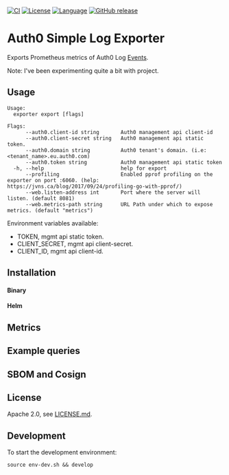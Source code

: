 [![CI](https://github.com/tfadeyi/auth0-simple-exporter/actions/workflows/ci.yml/badge.svg)](https://github.com/tfadeyi/auth0-simple-exporter/actions/workflows/ci.yml)
[![License](https://img.shields.io/badge/License-Apache_2.0-yellow.svg)](https://github.com/tfadeyi/auth0-simple-exporter/blob/main/LICENSE)
[![Language](https://img.shields.io/badge/language-Go-blue.svg)](https://github.com/tfadeyi/auth0-simple-exporter)
[![GitHub release](https://img.shields.io/badge/release-0.0.4-green.svg)](https://github.com/tfadeyi/auth0-simple-exporter/releases)
# Auth0 Simple Log Exporter

Exports Prometheus metrics of Auth0 Log [Events](https://auth0.com/docs/api/management/v2#!/Logs/get_logs).

Note: I've been experimenting quite a bit with project. 

## Usage

```
Usage:
  exporter export [flags]

Flags:
      --auth0.client-id string       Auth0 management api client-id
      --auth0.client-secret string   Auth0 management api static token.
      --auth0.domain string          Auth0 tenant's domain. (i.e: <tenant_name>.eu.auth0.com)
      --auth0.token string           Auth0 management api static token
  -h, --help                         help for export
      --profiling                    Enabled pprof profiling on the exporter on port :6060. (help: https://jvns.ca/blog/2017/09/24/profiling-go-with-pprof/)
      --web.listen-address int       Port where the server will listen. (default 8081)
      --web.metrics-path string      URL Path under which to expose metrics. (default "metrics")
```

Environment variables available: 
* TOKEN, mgmt api static token.
* CLIENT_SECRET, mgmt api client-secret.
* CLIENT_ID, mgmt api client-id.

## Installation

#### Binary

#### Helm

## Metrics


## Example queries

## SBOM and Cosign

## License
Apache 2.0, see [LICENSE.md](./LICENSE).

## Development

To start the development environment:
```shell
source env-dev.sh && develop
```

